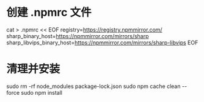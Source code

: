 
# 创建 .npmrc 文件
cat > .npmrc << EOF
registry=https://registry.npmmirror.com/
sharp_binary_host=https://npmmirror.com/mirrors/sharp
sharp_libvips_binary_host=https://npmmirror.com/mirrors/sharp-libvips
EOF

# 清理并安装
sudo rm -rf node_modules package-lock.json
sudo npm cache clean --force
sudo npm install